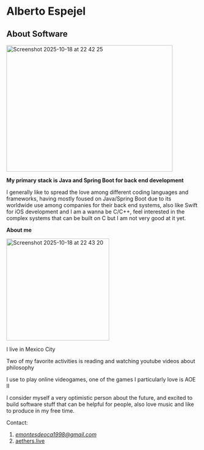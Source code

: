 # Alberto Espejel

## About Software

<img width="435" height="331" alt="Screenshot 2025-10-18 at 22 42 25" src="https://github.com/user-attachments/assets/84840834-9581-4a19-85cf-c44481cfd8fc" />



**My primary stack is Java and Spring Boot for back end development**

I generally like to spread the love among different coding languages and frameworks, having mostly foused on Java/Spring Boot due to its worldwide use among companies for their back end systems, also like Swift for iOS development and I am a wanna be C/C++, feel interested in the complex systems that can be built on C but I am not very good at it yet.

**About me**

<img width="269" height="267" alt="Screenshot 2025-10-18 at 22 43 20" src="https://github.com/user-attachments/assets/b51f2d1a-75f8-4fa7-8a5b-a76f26d2cd64" />




I live in Mexico City

Two of my favorite activities is reading and watching youtube videos about philosophy

I use to play online videogames, one of the games I particularly love is AOE II

I consider myself a very optimistic person about the future, and excited to build software stuff that can be helpful for people, also love music and like to produce in my free time.



Contact:

1. *emontesdeoca1998@gmail.com*
2. [aethers.live](aethers.live)



